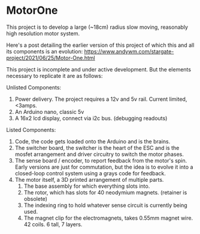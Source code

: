 # MotorOne
This project is to develop a large (~18cm) radius slow moving, reasonably high resolution motor system.


Here's a post detailing the earlier version of this project of which this and all its components is an evolution:
https://www.andywm.com/stargate-project/2021/06/25/Motor-One.html

This project is incomplete and under active development. But the elements necessary to replicate it are as follows:

Unlisted Components:

 1. Power delivery. The project requires a 12v and 5v rail. Current limited, <3amps. 
 2. An Arduino nano, classic 5v
 3. A 16x2 lcd display, connect via i2c bus. (debugging readouts)

Listed Components:

 1. Code, the code gets loaded onto the Arduino and is the brains.
 2. The switcher board, the switcher is the heart of the ESC and is the mosfet arrangement and driver circuitry to switch the motor phases.
 3. The sense board / encoder, to report feedback from the motor's spin. Early versions are just for commutation, but the idea is to evolve it into a closed-loop control system using a grays code for feedback.
 4. The motor itself,  a 3D printed arrangement of multiple parts. 
     1. The base assembly for which everything slots into. 
     2. The rotor, which has slots for 40 neodymium magnets. (retainer is obsolete)
     3. The indexing ring to hold whatever sense circuit is currently being used.
     4. The magnet clip for the electromagnets, takes 0.55mm magnet wire. 42 coils. 6 tall, 7 layers. 